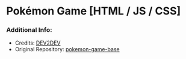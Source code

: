# Pokémon Game [HTML / JS / CSS]


### Additional Info: 
- Credits: [DEV2DEV](https://github.com/DEV2DEV-BR)
- Original Repository: [pokemon-game-base](https://github.com/DEV2DEV-BR/pokemon-game-base)
